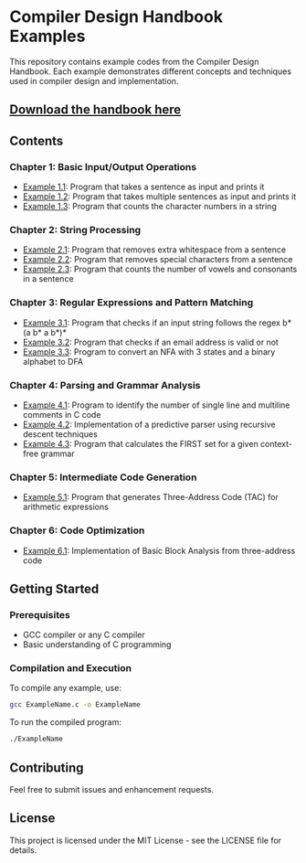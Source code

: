 # Compiler Design Handbook Examples

This repository contains example codes from the Compiler Design Handbook. Each example demonstrates different concepts and techniques used in compiler design and implementation.

## [Download the handbook here](https://drive.google.com/file/d/11FdBvxX65O29f24lJcsFvhD2QgoFO9Ym/view?usp=sharing)

## Contents

### Chapter 1: Basic Input/Output Operations
- [Example 1.1](Ex1.1.c): Program that takes a sentence as input and prints it
- [Example 1.2](Ex1.2.c): Program that takes multiple sentences as input and prints it
- [Example 1.3](Ex1.3.c): Program that counts the character numbers in a string

### Chapter 2: String Processing
- [Example 2.1](Ex2.1.c): Program that removes extra whitespace from a sentence
- [Example 2.2](Ex2.2.c): Program that removes special characters from a sentence
- [Example 2.3](Ex2.3.c): Program that counts the number of vowels and consonants in a sentence

### Chapter 3: Regular Expressions and Pattern Matching
- [Example 3.1](Ex3.1.c): Program that checks if an input string follows the regex b*(a b* a b*)*
- [Example 3.2](Ex3.2.c): Program that checks if an email address is valid or not
- [Example 3.3](Ex3.3.c): Program to convert an NFA with 3 states and a binary alphabet to DFA

### Chapter 4: Parsing and Grammar Analysis
- [Example 4.1](Ex4.1.c): Program to identify the number of single line and multiline comments in C code
- [Example 4.2](Ex4.2.c): Implementation of a predictive parser using recursive descent techniques
- [Example 4.3](Ex4.3.c): Program that calculates the FIRST set for a given context-free grammar

### Chapter 5: Intermediate Code Generation
- [Example 5.1](Ex5.1.c): Program that generates Three-Address Code (TAC) for arithmetic expressions

### Chapter 6: Code Optimization
- [Example 6.1](Ex6.1.c): Implementation of Basic Block Analysis from three-address code

## Getting Started

### Prerequisites
- GCC compiler or any C compiler
- Basic understanding of C programming

### Compilation and Execution
To compile any example, use:
```bash
gcc ExampleName.c -o ExampleName
 ```


To run the compiled program:

```bash
./ExampleName
 ```

## Contributing
Feel free to submit issues and enhancement requests.

## License
This project is licensed under the MIT License - see the LICENSE file for details.
